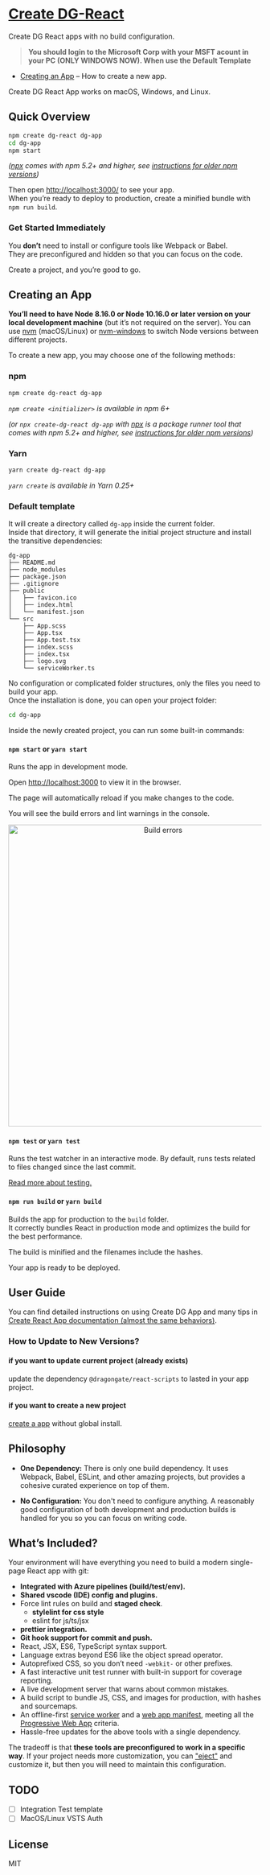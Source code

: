 # [Create DG-React](https://github.com/MS-DG/create-dg-react)

Create DG React apps with no build configuration.

> **You should login to the Microsoft Corp with your MSFT acount in your PC (ONLY WINDOWS NOW). When use the Default Template**

- [Creating an App](#creating-an-app) – How to create a new app.

Create DG React App works on macOS, Windows, and Linux.

## Quick Overview

```sh
npm create dg-react dg-app
cd dg-app
npm start
```

_([npx](https://medium.com/@maybekatz/introducing-npx-an-npm-package-runner-55f7d4bd282b) comes with npm 5.2+ and higher, see [instructions for older npm versions](https://gist.github.com/gaearon/4064d3c23a77c74a3614c498a8bb1c5f))_

Then open [http://localhost:3000/](http://localhost:3000/) to see your app.<br>
When you’re ready to deploy to production, create a minified bundle with `npm run build`.

### Get Started Immediately

You **don’t** need to install or configure tools like Webpack or Babel.<br>
They are preconfigured and hidden so that you can focus on the code.

Create a project, and you’re good to go.

## Creating an App

**You’ll need to have Node 8.16.0 or Node 10.16.0 or later version on your local development machine** (but it’s not required on the server). You can use [nvm](https://github.com/creationix/nvm#installation) (macOS/Linux) or [nvm-windows](https://github.com/coreybutler/nvm-windows#node-version-manager-nvm-for-windows) to switch Node versions between different projects.

To create a new app, you may choose one of the following methods:

### npm

```sh
npm create dg-react dg-app
```

_`npm create <initializer>` is available in npm 6+_

_(or `npx create-dg-react dg-app` with [npx](https://medium.com/@maybekatz/introducing-npx-an-npm-package-runner-55f7d4bd282b) is a package runner tool that comes with npm 5.2+ and higher, see [instructions for older npm versions](https://gist.github.com/gaearon/4064d3c23a77c74a3614c498a8bb1c5f))_

### Yarn

```sh
yarn create dg-react dg-app
```

_`yarn create` is available in Yarn 0.25+_

### Default template

It will create a directory called `dg-app` inside the current folder.<br>
Inside that directory, it will generate the initial project structure and install the transitive dependencies:

```
dg-app
├── README.md
├── node_modules
├── package.json
├── .gitignore
├── public
│   ├── favicon.ico
│   ├── index.html
│   └── manifest.json
└── src
    ├── App.scss
    ├── App.tsx
    ├── App.test.tsx
    ├── index.scss
    ├── index.tsx
    ├── logo.svg
    └── serviceWorker.ts
```

No configuration or complicated folder structures, only the files you need to build your app.<br>
Once the installation is done, you can open your project folder:

```sh
cd dg-app
```

Inside the newly created project, you can run some built-in commands:

#### `npm start` or `yarn start`

Runs the app in development mode.

Open [http://localhost:3000](http://localhost:3000) to view it in the browser.

The page will automatically reload if you make changes to the code.

You will see the build errors and lint warnings in the console.

<p align='center'>
<img src='https://cdn.jsdelivr.net/gh/marionebl/create-react-app@9f6282671c54f0874afd37a72f6689727b562498/screencast-error.svg' width='600' alt='Build errors'>
</p>

#### `npm test` or `yarn test`

Runs the test watcher in an interactive mode.
By default, runs tests related to files changed since the last commit.

[Read more about testing.](https://facebook.github.io/create-react-app/docs/running-tests)

#### `npm run build` or `yarn build`

Builds the app for production to the `build` folder.<br>
It correctly bundles React in production mode and optimizes the build for the best performance.

The build is minified and the filenames include the hashes.<br>

Your app is ready to be deployed.

## User Guide

You can find detailed instructions on using Create DG App and many tips in [Create React App documentation (almost the same behaviors)](https://facebook.github.io/create-react-app/).

### How to Update to New Versions?

#### if you want to update current project (already exists)

update the dependency `@dragongate/react-scripts` to lasted in your app project.

#### if you want to create a new project

[create a app](#creating-an-app) without global install.

## Philosophy

- **One Dependency:** There is only one build dependency. It uses Webpack, Babel, ESLint, and other amazing projects, but provides a cohesive curated experience on top of them.

- **No Configuration:** You don't need to configure anything. A reasonably good configuration of both development and production builds is handled for you so you can focus on writing code.

## What’s Included?

Your environment will have everything you need to build a modern single-page React app with git:

- **Integrated with Azure pipelines (build/test/env).**
- **Shared vscode (IDE) config and plugins.**
- Force lint rules on build and **staged check**.
    - **stylelint for css style**
    - eslint for js/ts/jsx
- **prettier integration.**
- **Git hook support for commit and push.**
- React, JSX, ES6, TypeScript syntax support.
- Language extras beyond ES6 like the object spread operator.
- Autoprefixed CSS, so you don’t need `-webkit-` or other prefixes.
- A fast interactive unit test runner with built-in support for coverage reporting.
- A live development server that warns about common mistakes.
- A build script to bundle JS, CSS, and images for production, with hashes and sourcemaps.
- An offline-first [service worker](https://developers.google.com/web/fundamentals/getting-started/primers/service-workers) and a [web app manifest](https://developers.google.com/web/fundamentals/engage-and-retain/web-app-manifest/), meeting all the [Progressive Web App](https://facebook.github.io/create-react-app/docs/making-a-progressive-web-app) criteria.
- Hassle-free updates for the above tools with a single dependency.

The tradeoff is that **these tools are preconfigured to work in a specific way**. If your project needs more customization, you can ["eject"](https://facebook.github.io/create-react-app/docs/available-scripts#npm-run-eject) and customize it, but then you will need to maintain this configuration.

## TODO

- [ ] Integration Test template
- [ ] MacOS/Linux VSTS Auth

## License

MIT
